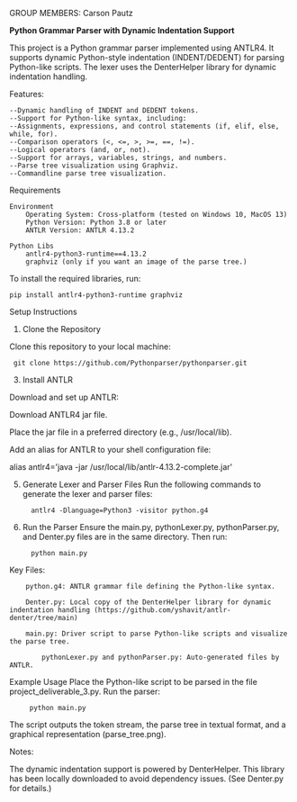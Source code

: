GROUP MEMBERS: Carson Pautz

**Python Grammar Parser with Dynamic Indentation Support**

This project is a Python grammar parser implemented using ANTLR4. It supports dynamic Python-style indentation (INDENT/DEDENT) for parsing Python-like scripts. 
The lexer uses the DenterHelper library for dynamic indentation handling.

Features:
	
 	--Dynamic handling of INDENT and DEDENT tokens.
 	--Support for Python-like syntax, including:
	--Assignments, expressions, and control statements (if, elif, else, while, for).
	--Comparison operators (<, <=, >, >=, ==, !=).
	--Logical operators (and, or, not).
	--Support for arrays, variables, strings, and numbers.
	--Parse tree visualization using Graphviz.
	--Commandline parse tree visualization.


  
Requirements

	Environment
  		Operating System: Cross-platform (tested on Windows 10, MacOS 13)
  		Python Version: Python 3.8 or later
  		ANTLR Version: ANTLR 4.13.2

	Python Libs
		antlr4-python3-runtime==4.13.2
		graphviz (only if you want an image of the parse tree.)


To install the required libraries, run:

	pip install antlr4-python3-runtime graphviz
 
Setup Instructions

1. Clone the Repository

Clone this repository to your local machine:

	 git clone https://github.com/Pythonparser/pythonparser.git

3. Install ANTLR

Download and set up ANTLR:

Download ANTLR4 jar file.

Place the jar file in a preferred directory (e.g., /usr/local/lib).

Add an alias for ANTLR to your shell configuration file:

 alias antlr4='java -jar /usr/local/lib/antlr-4.13.2-complete.jar'


5. Generate Lexer and Parser Files
Run the following commands to generate the lexer and parser files:

		 antlr4 -Dlanguage=Python3 -visitor python.g4


6. Run the Parser
Ensure the main.py, pythonLexer.py, pythonParser.py, and Denter.py files are in the same directory. Then run:

		 python main.py


Key Files:

		python.g4: ANTLR grammar file defining the Python-like syntax.
		
		Denter.py: Local copy of the DenterHelper library for dynamic indentation handling (https://github.com/yshavit/antlr-denter/tree/main)
		
		main.py: Driver script to parse Python-like scripts and visualize the parse tree.

    		pythonLexer.py and pythonParser.py: Auto-generated files by ANTLR.



Example Usage
Place the Python-like script to be parsed in the file project_deliverable_3.py.
Run the parser:

		 python main.py
The script outputs the token stream, the parse tree in textual format, and a graphical representation (parse_tree.png).

Notes:

The dynamic indentation support is powered by DenterHelper. This library has been locally downloaded to avoid dependency issues. (See Denter.py for details.)
